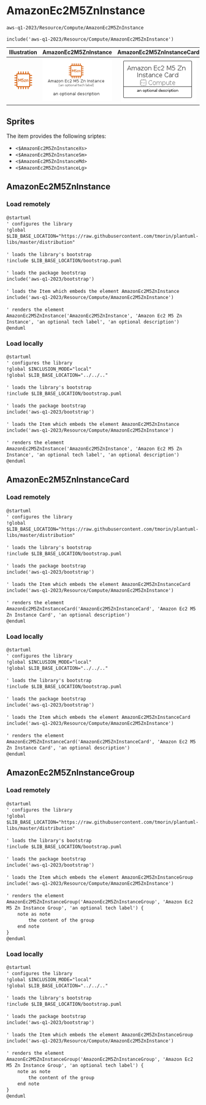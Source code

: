 # AmazonEc2M5ZnInstance


```text
aws-q1-2023/Resource/Compute/AmazonEc2M5ZnInstance
```

```text
include('aws-q1-2023/Resource/Compute/AmazonEc2M5ZnInstance')
```



| Illustration | AmazonEc2M5ZnInstance | AmazonEc2M5ZnInstanceCard | AmazonEc2M5ZnInstanceGroup |
| :---: | :---: | :---: | :---: |
| ![illustration for Illustration](../../../aws-q1-2023/Resource/Compute/AmazonEc2M5ZnInstance.png) | ![illustration for AmazonEc2M5ZnInstance](../../../aws-q1-2023/Resource/Compute/AmazonEc2M5ZnInstance.Local.png) | ![illustration for AmazonEc2M5ZnInstanceCard](../../../aws-q1-2023/Resource/Compute/AmazonEc2M5ZnInstanceCard.Local.png) | ![illustration for AmazonEc2M5ZnInstanceGroup](../../../aws-q1-2023/Resource/Compute/AmazonEc2M5ZnInstanceGroup.Local.png) |



## Sprites
The item provides the following sriptes:

- `<$AmazonEc2M5ZnInstanceXs>`
- `<$AmazonEc2M5ZnInstanceSm>`
- `<$AmazonEc2M5ZnInstanceMd>`
- `<$AmazonEc2M5ZnInstanceLg>`





## AmazonEc2M5ZnInstance

### Load remotely
```plantuml
@startuml
' configures the library
!global $LIB_BASE_LOCATION="https://raw.githubusercontent.com/tmorin/plantuml-libs/master/distribution"

' loads the library's bootstrap
!include $LIB_BASE_LOCATION/bootstrap.puml

' loads the package bootstrap
include('aws-q1-2023/bootstrap')

' loads the Item which embeds the element AmazonEc2M5ZnInstance
include('aws-q1-2023/Resource/Compute/AmazonEc2M5ZnInstance')

' renders the element
AmazonEc2M5ZnInstance('AmazonEc2M5ZnInstance', 'Amazon Ec2 M5 Zn Instance', 'an optional tech label', 'an optional description')
@enduml
```

### Load locally
```plantuml
@startuml
' configures the library
!global $INCLUSION_MODE="local"
!global $LIB_BASE_LOCATION="../../.."

' loads the library's bootstrap
!include $LIB_BASE_LOCATION/bootstrap.puml

' loads the package bootstrap
include('aws-q1-2023/bootstrap')

' loads the Item which embeds the element AmazonEc2M5ZnInstance
include('aws-q1-2023/Resource/Compute/AmazonEc2M5ZnInstance')

' renders the element
AmazonEc2M5ZnInstance('AmazonEc2M5ZnInstance', 'Amazon Ec2 M5 Zn Instance', 'an optional tech label', 'an optional description')
@enduml
```

## AmazonEc2M5ZnInstanceCard

### Load remotely
```plantuml
@startuml
' configures the library
!global $LIB_BASE_LOCATION="https://raw.githubusercontent.com/tmorin/plantuml-libs/master/distribution"

' loads the library's bootstrap
!include $LIB_BASE_LOCATION/bootstrap.puml

' loads the package bootstrap
include('aws-q1-2023/bootstrap')

' loads the Item which embeds the element AmazonEc2M5ZnInstanceCard
include('aws-q1-2023/Resource/Compute/AmazonEc2M5ZnInstance')

' renders the element
AmazonEc2M5ZnInstanceCard('AmazonEc2M5ZnInstanceCard', 'Amazon Ec2 M5 Zn Instance Card', 'an optional description')
@enduml
```

### Load locally
```plantuml
@startuml
' configures the library
!global $INCLUSION_MODE="local"
!global $LIB_BASE_LOCATION="../../.."

' loads the library's bootstrap
!include $LIB_BASE_LOCATION/bootstrap.puml

' loads the package bootstrap
include('aws-q1-2023/bootstrap')

' loads the Item which embeds the element AmazonEc2M5ZnInstanceCard
include('aws-q1-2023/Resource/Compute/AmazonEc2M5ZnInstance')

' renders the element
AmazonEc2M5ZnInstanceCard('AmazonEc2M5ZnInstanceCard', 'Amazon Ec2 M5 Zn Instance Card', 'an optional description')
@enduml
```

## AmazonEc2M5ZnInstanceGroup

### Load remotely
```plantuml
@startuml
' configures the library
!global $LIB_BASE_LOCATION="https://raw.githubusercontent.com/tmorin/plantuml-libs/master/distribution"

' loads the library's bootstrap
!include $LIB_BASE_LOCATION/bootstrap.puml

' loads the package bootstrap
include('aws-q1-2023/bootstrap')

' loads the Item which embeds the element AmazonEc2M5ZnInstanceGroup
include('aws-q1-2023/Resource/Compute/AmazonEc2M5ZnInstance')

' renders the element
AmazonEc2M5ZnInstanceGroup('AmazonEc2M5ZnInstanceGroup', 'Amazon Ec2 M5 Zn Instance Group', 'an optional tech label') {
    note as note
        the content of the group
    end note
}
@enduml
```

### Load locally
```plantuml
@startuml
' configures the library
!global $INCLUSION_MODE="local"
!global $LIB_BASE_LOCATION="../../.."

' loads the library's bootstrap
!include $LIB_BASE_LOCATION/bootstrap.puml

' loads the package bootstrap
include('aws-q1-2023/bootstrap')

' loads the Item which embeds the element AmazonEc2M5ZnInstanceGroup
include('aws-q1-2023/Resource/Compute/AmazonEc2M5ZnInstance')

' renders the element
AmazonEc2M5ZnInstanceGroup('AmazonEc2M5ZnInstanceGroup', 'Amazon Ec2 M5 Zn Instance Group', 'an optional tech label') {
    note as note
        the content of the group
    end note
}
@enduml
```


